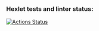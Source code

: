 ### Hexlet tests and linter status:
[![Actions Status](https://github.com/sraduhin/python-project-lvl2/workflows/hexlet-check/badge.svg)](https://github.com/sraduhin/python-project-lvl2/actions)
